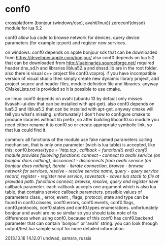 conf0
=====
crossplatform (bonjour (windows/osx), avahi(linux)) zeroconf(dnssd) module for lua 5.2

conf0 allow lua code to browse network for devices, query device parameters (for example ip:port) and register new services.

on windows:
conf0 depends on apple bonjour sdk that can be downloaded from https://developer.apple.com/bonjour/
also conf0 depends on lua 5.2 that can be downloaded from http://luabinaries.sourceforge.net/
required header dns_sd.h and libraries liblua52.a and dnssd.lib are in the root folder.
also there is visual c++ project file conf0.vcxproj.
if you have incompatible version of visual studio then simply create new dynamic library project,
add project source and header files, module definition file and libraries.
anyway CMakeLists.txt is provided so it is possible to use cmake.

on linux:
conf0 depends on avahi (ubuntu 13 by default only misses livavahi-ui-dev that can be installed with apt-get).
also conf0 depends on lua5.2 and liblua5.2 that can be installed with apt-get.
anyway cmake will tell you what's missing.
unfortunately I don't how to configure cmake to produce libraries without lib prefix,
so after building libconf0.so module you need either rename it to conf0.so or create appropriate symbolic link,
so that lua could find it.

common:
all functions of the module use fake named parameters calling mechanism, 
that is only one parameter (wich is lua table) is accepted, like this:
conf0.browse{type = '_http._tcp', callback = function(t) end}
conf0 module provides following functions:
	connect - connect to avahi service (on bonjour does nothing),
	disconnect  - disconnects from avahi service (on bonjour does nothing),
	iterate  - iterate connection,
	browse - browse network for services,
	resolve - resolve service name,
	query - query service record, 
	register_ - register new service,
	savestack - saves lua stack to file at provided path.
functions connect, browse, resolve, query and register_ have callback parameter. 
each callback accepts one argument which is also lua table, that contains service callback parameters.
possible values of parameters class_, error, event_, flags, protocol, state and type can be found in 
conf0.classes, conf0.errors, conf0.events, conf0.flags, conf0.protocols, conf0.states and conf0.types enumerations.
unfortunately bonjour and avahi are no so similar so you should take note of its differences when using conf0,
because of this conf0 has conf0.backend parameter that can contain 'bonjour' or 'avahi' string.
you can look through output/test.lua sample script for more detailed information.

2013.10.18 14.12.01 undwad, samara, russia
